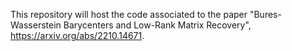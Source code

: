 This repository will host the code associated to the paper "Bures-Wasserstein Barycenters and Low-Rank Matrix Recovery", https://arxiv.org/abs/2210.14671.
